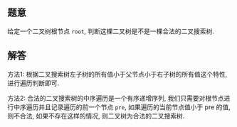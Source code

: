 ## 题意

给定一个二叉树根节点 `root`, 判断这棵二叉树是不是一棵合法的二叉搜索树.

## 解答

方法1: 根据二叉搜索树左子树的所有值小于父节点小于右子树的所有值这个特性, 进行遍历判断即可.

方法2: 合法的二叉搜索树的中序遍历是一个有序递增序列, 我们只需要对根节点进行中序遍历并且记录遍历的前一个节点 `pre`, 如果遍历的当前节点值小于 pre 的值, 则不合法, 如果不存在这样的情况, 则二叉树为合法的二叉搜索树.